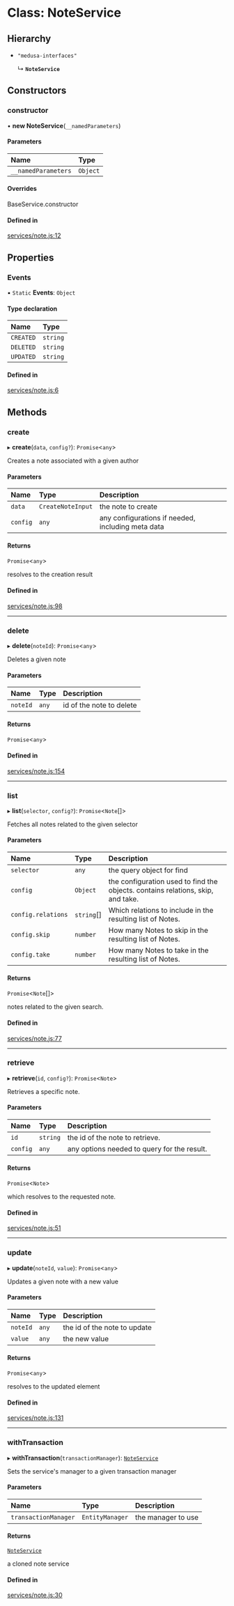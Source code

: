 # Class: NoteService

## Hierarchy

- `"medusa-interfaces"`

  ↳ **`NoteService`**

## Constructors

### constructor

• **new NoteService**(`__namedParameters`)

#### Parameters

| Name | Type |
| :------ | :------ |
| `__namedParameters` | `Object` |

#### Overrides

BaseService.constructor

#### Defined in

[services/note.js:12](https://github.com/medusajs/medusa/blob/2d3e404f/packages/medusa/src/services/note.js#L12)

## Properties

### Events

▪ `Static` **Events**: `Object`

#### Type declaration

| Name | Type |
| :------ | :------ |
| `CREATED` | `string` |
| `DELETED` | `string` |
| `UPDATED` | `string` |

#### Defined in

[services/note.js:6](https://github.com/medusajs/medusa/blob/2d3e404f/packages/medusa/src/services/note.js#L6)

## Methods

### create

▸ **create**(`data`, `config?`): `Promise`<`any`\>

Creates a note associated with a given author

#### Parameters

| Name | Type | Description |
| :------ | :------ | :------ |
| `data` | `CreateNoteInput` | the note to create |
| `config` | `any` | any configurations if needed, including meta data |

#### Returns

`Promise`<`any`\>

resolves to the creation result

#### Defined in

[services/note.js:98](https://github.com/medusajs/medusa/blob/2d3e404f/packages/medusa/src/services/note.js#L98)

___

### delete

▸ **delete**(`noteId`): `Promise`<`any`\>

Deletes a given note

#### Parameters

| Name | Type | Description |
| :------ | :------ | :------ |
| `noteId` | `any` | id of the note to delete |

#### Returns

`Promise`<`any`\>

#### Defined in

[services/note.js:154](https://github.com/medusajs/medusa/blob/2d3e404f/packages/medusa/src/services/note.js#L154)

___

### list

▸ **list**(`selector`, `config?`): `Promise`<`Note`[]\>

Fetches all notes related to the given selector

#### Parameters

| Name | Type | Description |
| :------ | :------ | :------ |
| `selector` | `any` | the query object for find |
| `config` | `Object` | the configuration used to find the objects. contains relations, skip, and take. |
| `config.relations` | `string`[] | Which relations to include in the resulting list of Notes. |
| `config.skip` | `number` | How many Notes to skip in the resulting list of Notes. |
| `config.take` | `number` | How many Notes to take in the resulting list of Notes. |

#### Returns

`Promise`<`Note`[]\>

notes related to the given search.

#### Defined in

[services/note.js:77](https://github.com/medusajs/medusa/blob/2d3e404f/packages/medusa/src/services/note.js#L77)

___

### retrieve

▸ **retrieve**(`id`, `config?`): `Promise`<`Note`\>

Retrieves a specific note.

#### Parameters

| Name | Type | Description |
| :------ | :------ | :------ |
| `id` | `string` | the id of the note to retrieve. |
| `config` | `any` | any options needed to query for the result. |

#### Returns

`Promise`<`Note`\>

which resolves to the requested note.

#### Defined in

[services/note.js:51](https://github.com/medusajs/medusa/blob/2d3e404f/packages/medusa/src/services/note.js#L51)

___

### update

▸ **update**(`noteId`, `value`): `Promise`<`any`\>

Updates a given note with a new value

#### Parameters

| Name | Type | Description |
| :------ | :------ | :------ |
| `noteId` | `any` | the id of the note to update |
| `value` | `any` | the new value |

#### Returns

`Promise`<`any`\>

resolves to the updated element

#### Defined in

[services/note.js:131](https://github.com/medusajs/medusa/blob/2d3e404f/packages/medusa/src/services/note.js#L131)

___

### withTransaction

▸ **withTransaction**(`transactionManager`): [`NoteService`](NoteService.md)

Sets the service's manager to a given transaction manager

#### Parameters

| Name | Type | Description |
| :------ | :------ | :------ |
| `transactionManager` | `EntityManager` | the manager to use |

#### Returns

[`NoteService`](NoteService.md)

a cloned note service

#### Defined in

[services/note.js:30](https://github.com/medusajs/medusa/blob/2d3e404f/packages/medusa/src/services/note.js#L30)
